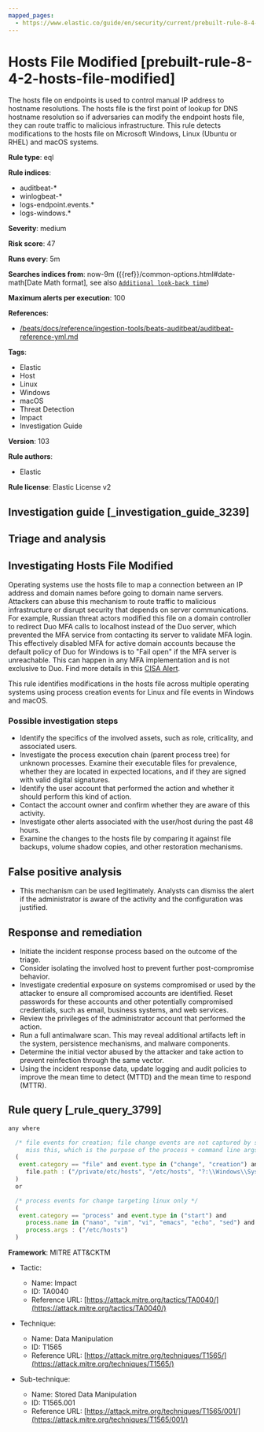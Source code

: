 ```yaml
---
mapped_pages:
  - https://www.elastic.co/guide/en/security/current/prebuilt-rule-8-4-2-hosts-file-modified.html
---
```


# Hosts File Modified [prebuilt-rule-8-4-2-hosts-file-modified]

The hosts file on endpoints is used to control manual IP address to hostname resolutions. The hosts file is the first point of lookup for DNS hostname resolution so if adversaries can modify the endpoint hosts file, they can route traffic to malicious infrastructure. This rule detects modifications to the hosts file on Microsoft Windows, Linux (Ubuntu or RHEL) and macOS systems.

**Rule type**: eql

**Rule indices**:

* auditbeat-*
* winlogbeat-*
* logs-endpoint.events.*
* logs-windows.*

**Severity**: medium

**Risk score**: 47

**Runs every**: 5m

**Searches indices from**: now-9m ({{ref}}/common-options.html#date-math[Date Math format], see also [`Additional look-back time`](docs-content://solutions/security/detect-and-alert/create-detection-rule.md#rule-schedule))

**Maximum alerts per execution**: 100

**References**:

* [/beats/docs/reference/ingestion-tools/beats-auditbeat/auditbeat-reference-yml.md](beats://docs/reference/auditbeat/auditbeat-reference-yml.md)

**Tags**:

* Elastic
* Host
* Linux
* Windows
* macOS
* Threat Detection
* Impact
* Investigation Guide

**Version**: 103

**Rule authors**:

* Elastic

**Rule license**: Elastic License v2

## Investigation guide [_investigation_guide_3239]

## Triage and analysis

## Investigating Hosts File Modified

Operating systems use the hosts file to map a connection between an IP address and domain names before going to domain name servers. Attackers can abuse this mechanism to route traffic to malicious infrastructure or disrupt security that depends on server communications. For example, Russian threat actors modified this file on a domain controller to redirect Duo MFA calls to localhost instead of the Duo server, which prevented the MFA service from contacting its server to validate MFA login. This effectively disabled MFA for active domain accounts because the default policy of Duo for Windows is to "Fail open" if the MFA server is unreachable. This can happen in any MFA implementation and is not exclusive to Duo. Find more details in this [CISA Alert](https://www.cisa.gov/uscert/ncas/alerts/aa22-074a).

This rule identifies modifications in the hosts file across multiple operating systems using process creation events for Linux and file events in Windows and macOS.

### Possible investigation steps

- Identify the specifics of the involved assets, such as role, criticality, and associated users.
- Investigate the process execution chain (parent process tree) for unknown processes. Examine their executable files for prevalence, whether they are located in expected locations, and if they are signed with valid digital signatures.
- Identify the user account that performed the action and whether it should perform this kind of action.
- Contact the account owner and confirm whether they are aware of this activity.
- Investigate other alerts associated with the user/host during the past 48 hours.
- Examine the changes to the hosts file by comparing it against file backups, volume shadow copies, and other restoration mechanisms.

## False positive analysis

- This mechanism can be used legitimately. Analysts can dismiss the alert if the administrator is aware of the activity and the configuration was justified.

## Response and remediation

- Initiate the incident response process based on the outcome of the triage.
- Consider isolating the involved host to prevent further post-compromise behavior.
- Investigate credential exposure on systems compromised or used by the attacker to ensure all compromised accounts are identified. Reset passwords for these accounts and other potentially compromised credentials, such as email, business systems, and web services.
- Review the privileges of the administrator account that performed the action.
- Run a full antimalware scan. This may reveal additional artifacts left in the system, persistence mechanisms, and malware components.
- Determine the initial vector abused by the attacker and take action to prevent reinfection through the same vector.
- Using the incident response data, update logging and audit policies to improve the mean time to detect (MTTD) and the mean time to respond (MTTR).

## Rule query [_rule_query_3799]

```js
any where

  /* file events for creation; file change events are not captured by some of the included sources for linux and so may
     miss this, which is the purpose of the process + command line args logic below */
  (
   event.category == "file" and event.type in ("change", "creation") and
     file.path : ("/private/etc/hosts", "/etc/hosts", "?:\\Windows\\System32\\drivers\\etc\\hosts")
  )
  or

  /* process events for change targeting linux only */
  (
   event.category == "process" and event.type in ("start") and
     process.name in ("nano", "vim", "vi", "emacs", "echo", "sed") and
     process.args : ("/etc/hosts")
  )
```

**Framework**: MITRE ATT&CKTM

* Tactic:

    * Name: Impact
    * ID: TA0040
    * Reference URL: [https://attack.mitre.org/tactics/TA0040/](https://attack.mitre.org/tactics/TA0040/)

* Technique:

    * Name: Data Manipulation
    * ID: T1565
    * Reference URL: [https://attack.mitre.org/techniques/T1565/](https://attack.mitre.org/techniques/T1565/)

* Sub-technique:

    * Name: Stored Data Manipulation
    * ID: T1565.001
    * Reference URL: [https://attack.mitre.org/techniques/T1565/001/](https://attack.mitre.org/techniques/T1565/001/)



